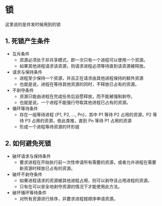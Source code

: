 # 锁

这里说的是并发时候用到的锁

## 1. 死锁产生条件

- 互斥条件
    - 资源必须处于非共享模式，即一次只有一个进程可以使用一个资源。
    - 如果其他进程请求该资源，则请求进程必须等待直到该资源被释放。
- 请求与保持条件
    - 进程至少保持一个资源，并且正在请求由其他进程保持的额外资源
    - 也就是说，进程在等待其他资源的同时，不释放已占有的资源。
- 不剥夺条件
    - 资源只能由进程在完成任务后自愿释放，而不能被强制剥夺。
    - 也就是说，一个进程不能强行夺取其他进程已占有的资源。
- 循环等待条件
    - 存在一组等待进程 {P1, P2, ..., Pn}，其中 P1 等待 P2 占用的资源，P2 等待 P3 占用的资源，依此类推，直到 Pn 等待 P1 占用的资源
    - 形成一个进程等待资源的环形链

## 2. 如何避免死锁

- 破坏请求与保持条件
    - 要求进程在开始执行前一次性申请所有需要的资源，或者允许进程在需要新资源时释放已占有的资源。
- 破坏不剥夺条件
    - 如果进程请求的资源被其他进程占用，则可以剥夺该占用进程的资源。
    - 只有在可以安全地剥夺资源的情况下才能使用此方法。
- 破坏循环等待条件
    - 对所有资源进行排序，并要求进程按顺序申请资源。
